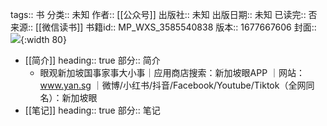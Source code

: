 tags:: 书
分类:: 未知
作者:: [[公众号]]
出版社:: 未知
出版日期:: 未知
已读完:: 否
来源:: [[微信读书]]
书籍id:: MP_WXS_3585540838
版本:: 1677667606
封面:: ![](http://wx.qlogo.cn/mmhead/Q3auHgzwzM5YTfFsuXh1b3a9htSBQhaqLzCh8TKWAFyoic5uPGpMtFA/0){:width 80}

- [[简介]]
  heading:: true
  部分:: 简介
	- 眼观新加坡国事家事大小事｜应用商店搜索：新加坡眼APP ｜网站：www.yan.sg ｜微博/小红书/抖音/Facebook/Youtube/Tiktok（全网同名）：新加坡眼
- [[笔记]]
  heading:: true
  部分:: 笔记